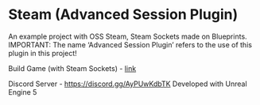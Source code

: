 # Steam (Advanced Session Plugin)
An example project with OSS Steam, Steam Sockets made on Blueprints.
IMPORTANT: The name ‘Advanced Session Plugin’ refers to the use of this plugin in this project!

Build Game (with Steam Sockets) - [link](https://mega.nz/file/7ChX3BpD#Jg5qy90EQs_ON-VONYps329WP5cfC7NeL9-85X7ASQQ) 

Discord Server - https://discord.gg/AyPUwKdbTK
Developed with Unreal Engine 5
